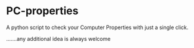 # PC-properties
A python script to check your Computer Properties with just a single click. 





.......any additional idea is always welcome

